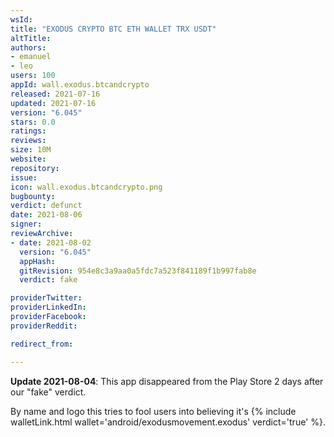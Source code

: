 ```yaml
---
wsId: 
title: "EXODUS CRYPTO BTC ETH WALLET TRX USDT"
altTitle: 
authors:
- emanuel
- leo
users: 100
appId: wall.exodus.btcandcrypto
released: 2021-07-16
updated: 2021-07-16
version: "6.045"
stars: 0.0
ratings: 
reviews: 
size: 10M
website: 
repository: 
issue: 
icon: wall.exodus.btcandcrypto.png
bugbounty: 
verdict: defunct
date: 2021-08-06
signer: 
reviewArchive:
- date: 2021-08-02
  version: "6.045"
  appHash: 
  gitRevision: 954e8c3a9aa0a5fdc7a523f841189f1b997fab8e
  verdict: fake

providerTwitter: 
providerLinkedIn: 
providerFacebook: 
providerReddit: 

redirect_from:

---
```



**Update 2021-08-04**: This app disappeared from the Play Store 2 days after our
"fake" verdict.

By name and logo this tries to fool users into believing it's
{% include walletLink.html wallet='android/exodusmovement.exodus' verdict='true' %}.
